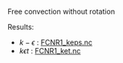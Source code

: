 Free convection without rotation

Results:
- $k - \epsilon$ : [FCNR1_keps.nc](test_cases/FCNR1_keps.nc)
- $k \epsilon t$ : [FCNR1_ket.nc](test_cases/FCNR1_ket.nc)
